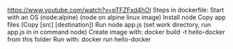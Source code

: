 https://www.youtube.com/watch?v=pTFZFxd4hOI
Steps in dockerfile:
  Start with an OS (node:alpine) (node on alpine linux image)
  Install node
  Copy app files (Copy [src] [destination])
  Run node app.js  (set work directory, run app.js in in command node)
Create image with: docker build -t hello-docker from this folder
Run with: docker run hello-docker
